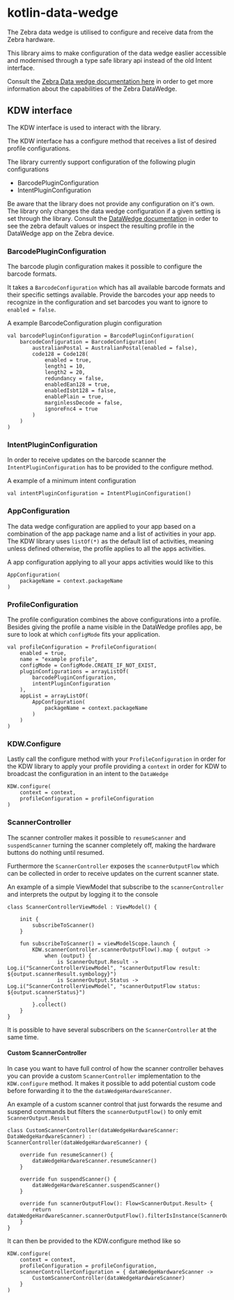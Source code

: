 # kotlin-data-wedge
The Zebra data wedge is utilised to configure and receive data from the Zebra hardware.

This library aims to make configuration of the data wedge easlier accessible and modernised through a type safe library api instead of the old Intent interface.

Consult the [Zebra Data wedge documentation here](https://techdocs.zebra.com/datawedge/13-0/guide/about/) in order to get more information about the capabilities of the Zebra DataWedge.

## KDW interface
The KDW interface is used to interact with the library.

The KDW interface has a configure method that receives a list of desired profile configurations.

The library currently support configuration of the following plugin configurations
- BarcodePluginConfiguration
- IntentPluginConfiguration

Be aware that the library does not provide any configuration on it's own. The library only changes the data wedge configuration if a given setting is set through the library. 
Consult the [DataWedge documentation](https://techdocs.zebra.com/datawedge/latest/guide/api/setconfig/) in order to see the zebra default values or inspect the resulting profile in the DataWedge app on the Zebra device. 

### BarcodePluginConfiguration
The barcode plugin configuration makes it possible to configure the barcode formats.

It takes a `BarcodeConfiguration` which has all available barcode formats and their specific settings available.
Provide the barcodes your app needs to recognize in the configuration and set barcodes you want to ignore to `enabled = false`.
 
A example BarcodeConfiguration plugin configuration

```
val barcodePluginConfiguration = BarcodePluginConfiguration(
    barcodeConfiguration = BarcodeConfiguration(
        australianPostal = AustralianPostal(enabled = false),
        code128 = Code128(
            enabled = true,
            length1 = 10,
            length2 = 20,
            redundancy = false,
            enabledEan128 = true,
            enabledIsbt128 = false,
            enablePlain = true,
            marginlessDecode = false,
            ignoreFnc4 = true
        )
    )
)
```

### IntentPluginConfiguration
In order to receive updates on the barcode scanner the `IntentPluginConfiguration` has to be provided to the configure method.

A example of a minimum intent configuration

```
val intentPluginConfiguration = IntentPluginConfiguration()
```

### AppConfiguration
The data wedge configuration are applied to your app based on a combination of the app package name and a list of activities in your app.
The KDW library uses `listOf(*)` as the default list of activities, meaning unless defined otherwise, the profile applies to all the apps activities.

A app configuration applying to all your apps activities would like to this 

```        
AppConfiguration(
    packageName = context.packageName
)
```

### ProfileConfiguration
The profile configuration combines the above configurations into a profile.
Besides giving the profile a name visible in the DataWedge profiles app, be sure to look at which `configMode` fits your application.

```
val profileConfiguration = ProfileConfiguration(
    enabled = true,
    name = "example profile",
    configMode = ConfigMode.CREATE_IF_NOT_EXIST,
    pluginConfigurations = arrayListOf(
        barcodePluginConfiguration,
        intentPluginConfiguration
    ),
    appList = arrayListOf(
        AppConfiguration(
            packageName = context.packageName
        )
    )
)
```

### KDW.Configure
Lastly call the configure method with your `ProfileConfiguration` in order for the KDW library to apply your profile providing a `context` in order for KDW
to broadcast the configuration in an intent to the `DataWedge`

```
KDW.configure(
    context = context,
    profileConfiguration = profileConfiguration
)
```

### ScannerController
The scanner controller makes it possible to `resumeScanner` and `suspendScanner` turning the scanner completely off, making the hardware buttons do nothing until resumed. 

Furthermore the `ScannerController` exposes the `scannerOutputFlow` which can be collected in order to receive updates on the current scanner state.

An example of a simple ViewModel that subscribe to the `scannerController` and interprets the output by logging it to the console

```
class ScannerControllerViewModel : ViewModel() {

    init {
        subscribeToScanner()
    }

    fun subscribeToScanner() = viewModelScope.launch {
        KDW.scannerController.scannerOutputFlow().map { output ->
            when (output) {
                is ScannerOutput.Result -> Log.i("ScannerControllerViewModel", "scannerOutputFlow result: ${output.scannerResult.symbology}")
                is ScannerOutput.Status -> Log.i("ScannerControllerViewModel", "scannerOutputFlow status: ${output.scannerStatus}")
            }
        }.collect()
    }
}
```

It is possible to have several subscribers on the `ScannerController` at the same time. 

#### Custom ScannerController
In case you want to have full control of how the scanner controller behaves you can provide a custom `ScannerController` implementation to the `KDW.configure` method.
It makes it possible to add potential custom code before forwarding it to the the `dataWedgeHardwareScanner`.

An example of a custom scanner control that just forwards the resume and suspend commands but filters the `scannerOutputFlow()` to only emit `ScannerOutput.Result`
```
class CustomScannerController(dataWedgeHardwareScanner: DataWedgeHardwareScanner) : ScannerController(dataWedgeHardwareScanner) {

    override fun resumeScanner() {
        dataWedgeHardwareScanner.resumeScanner()
    }

    override fun suspendScanner() {
        dataWedgeHardwareScanner.suspendScanner()
    }

    override fun scannerOutputFlow(): Flow<ScannerOutput.Result> {
        return dataWedgeHardwareScanner.scannerOutputFlow().filterIsInstance(ScannerOutput.Result::class)
    }
}
```

It can then be provided to the KDW.configure method like so
```
KDW.configure(
    context = context,
    profileConfiguration = profileConfiguration,
    scannerControllerConfiguration = { dataWedgeHardwareScanner ->
        CustomScannerController(dataWedgeHardwareScanner)
    }
)
```